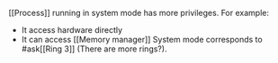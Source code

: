 [[Process]] running in system mode has more privileges. For example:
- It access hardware directly
- It can access [[Memory manager]]
System mode corresponds to #ask[[Ring 3]] (There are more rings?).